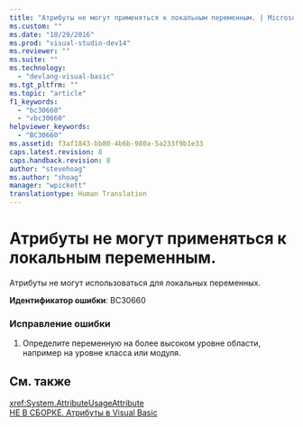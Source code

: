 ```yaml
---
title: "Атрибуты не могут применяться к локальным переменным. | Microsoft Docs"
ms.custom: ""
ms.date: "10/29/2016"
ms.prod: "visual-studio-dev14"
ms.reviewer: ""
ms.suite: ""
ms.technology: 
  - "devlang-visual-basic"
ms.tgt_pltfrm: ""
ms.topic: "article"
f1_keywords: 
  - "bc30660"
  - "vbc30660"
helpviewer_keywords: 
  - "BC30660"
ms.assetid: f3af1843-bb80-4b6b-980a-5a233f9b1e33
caps.latest.revision: 8
caps.handback.revision: 8
author: "stevehoag"
ms.author: "shoag"
manager: "wpickett"
translationtype: Human Translation
---
```

# Атрибуты не могут применяться к локальным переменным.
Атрибуты не могут использоваться для локальных переменных.  
  
 **Идентификатор ошибки**: BC30660  
  
### Исправление ошибки  
  
1.  Определите переменную на более высоком уровне области, например на уровне класса или модуля.  
  
## См. также  
 <xref:System.AttributeUsageAttribute>   
 [НЕ В СБОРКЕ. Атрибуты в Visual Basic](http://msdn.microsoft.com/ru-ru/620bfc0e-4582-4c8b-8432-ebc5c3dccc22)
